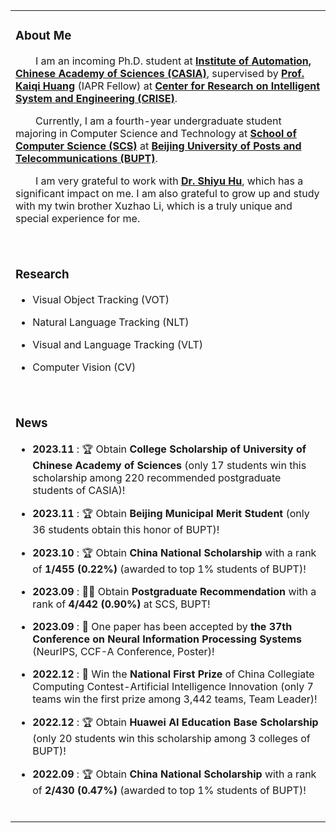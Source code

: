 <table>
  
<tr><td>
  
### About Me
<p>
  &emsp;&emsp;I am an incoming Ph.D. student at <b><a href="http://english.ia.cas.cn/"> Institute of Automation, Chinese Academy of Sciences (CASIA)</a></b>, supervised by <b><a href="https://people.ucas.ac.cn/~huangkaiqi?language=en">Prof. Kaiqi Huang</a></b> (IAPR Fellow) at <b><a href="http://www.crise.ia.ac.cn/">Center for Research on Intelligent System and Engineering (CRISE)</a></b>.
</p>
<p>
  &emsp;&emsp;Currently, I am a fourth-year undergraduate student majoring in Computer Science and Technology at <b><a href="https://scs.bupt.edu.cn/">School of Computer Science (SCS)</a></b> at <b><a href="https://www.bupt.edu.cn/">Beijing University of Posts and Telecommunications (BUPT)</a></b>.
</p>
<p>
  &emsp;&emsp;I am very grateful to work with <b><a href="https://huuuuusy.github.io/">Dr. Shiyu Hu</a></b>, which has a significant impact on me. I am also grateful to grow up and study with my twin brother Xuzhao Li, which is a truly unique and special experience for me.
</p>
<br>
</td></tr>

<tr><td>

### Research

- Visual Object Tracking (VOT)

- Natural Language Tracking (NLT)
  
- Visual and Language Tracking (VLT)

- Computer Vision (CV)
<br>
</td></tr>

<tr><td>
  
### News
* **2023.11** : 🏆 Obtain **College Scholarship of University of Chinese Academy of Sciences** (only 17 students win this scholarship among 220 recommended postgraduate students of CASIA)!

* **2023.11** : 🏆 Obtain **Beijing Municipal Merit Student** (only 36 students obtain this honor of BUPT)!

* **2023.10** : 🏆 Obtain **China National Scholarship** with a rank of **1/455 (0.22%)** (awarded to top 1% students of BUPT)!

* **2023.09** : 👩‍🎓 Obtain **Postgraduate Recommendation** with a rank of **4/442 (0.90%)** at SCS, BUPT!

* **2023.09** : 📝 One paper has been accepted by **the 37th Conference on Neural Information Processing Systems** (NeurIPS, CCF-A Conference, Poster)! 

* **2022.12** : 🏅 Win the **National First Prize** of China Collegiate Computing Contest-Artificial Intelligence Innovation (only 7 teams win the first prize among 3,442 teams, Team Leader)! 

* **2022.12** : 🏆 Obtain **Huawei AI Education Base Scholarship** (only 20 students win this scholarship among 3 colleges of BUPT)! 

* **2022.09** : 🏆 Obtain **China National Scholarship** with a rank of **2/430 (0.47%)** (awarded to top 1% students of BUPT)! 

<br>
</td></tr>

</table>
